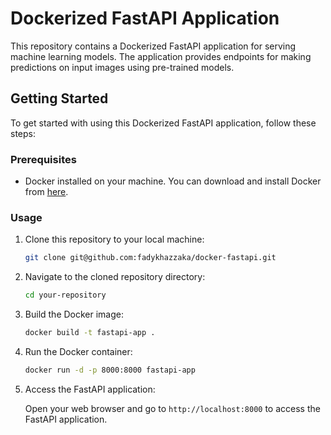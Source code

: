 # Dockerized FastAPI Application

This repository contains a Dockerized FastAPI application for serving machine learning models. The application provides endpoints for making predictions on input images using pre-trained models.

## Getting Started

To get started with using this Dockerized FastAPI application, follow these steps:

### Prerequisites

- Docker installed on your machine. You can download and install Docker from [here](https://docs.docker.com/get-docker/).

### Usage

1. Clone this repository to your local machine:

    ```bash
    git clone git@github.com:fadykhazzaka/docker-fastapi.git
    ```

2. Navigate to the cloned repository directory:

    ```bash
    cd your-repository
    ```

3. Build the Docker image:

    ```bash
    docker build -t fastapi-app .
    ```

4. Run the Docker container:

    ```bash
    docker run -d -p 8000:8000 fastapi-app
    ```

5. Access the FastAPI application:

    Open your web browser and go to `http://localhost:8000` to access the FastAPI application.

